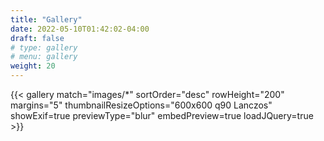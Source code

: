 ```yaml
---
title: "Gallery"
date: 2022-05-10T01:42:02-04:00
draft: false
# type: gallery
# menu: gallery
weight: 20
---
```

{{< gallery match="images/*" sortOrder="desc" rowHeight="200" margins="5" thumbnailResizeOptions="600x600 q90 Lanczos" showExif=true previewType="blur" embedPreview=true loadJQuery=true >}}
